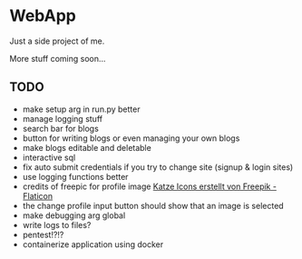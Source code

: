 # WebApp

Just a side project of me.

More stuff coming soon...

## TODO

- make setup arg in run.py better
- manage logging stuff
- search bar for blogs
- button for writing blogs or even managing your own blogs
- make blogs editable and deletable
- interactive sql
- fix auto submit credentials if you try to change site (signup & login sites)
- use logging functions better
- credits of freepic for profile image <a href="https://www.flaticon.com/de/kostenlose-icons/katze" title="katze Icons">Katze Icons erstellt von Freepik - Flaticon</a>
- the change profile input button should show that an image is selected
- make debugging arg global
- write logs to files?
- pentest!?!?
- containerize application using docker